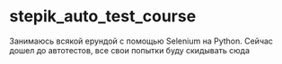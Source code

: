 # stepik_auto_test_course

Занимаюсь всякой ерундой с помощью Selenium на Python.
Сейчас дошел до автотестов, все свои попытки буду скидывать сюда